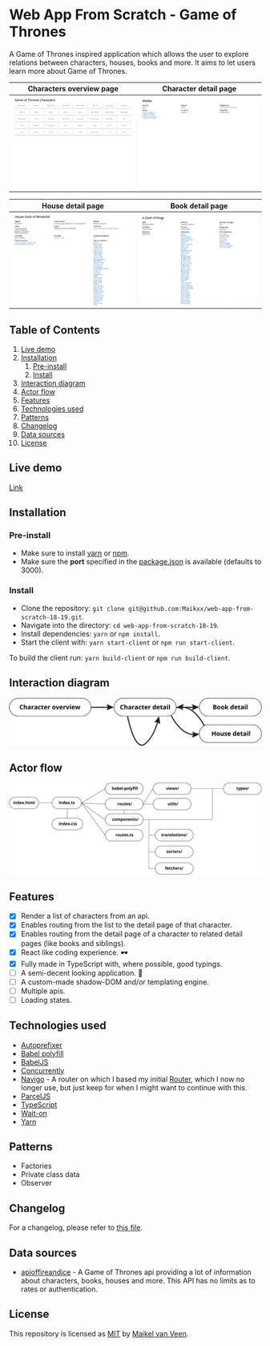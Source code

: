 # Web App From Scratch - Game of Thrones

A Game of Thrones inspired application which allows the user to explore relations between characters, houses, books and more. It aims to let users learn more about Game of Thrones.

Characters overview page | Character detail page
:-------------------------:|:-------------------------:
![](docs/characters.png) | ![](docs/character.png)

House detail page | Book detail page
:-------------------------:|:-------------------------:
![](docs/house.png) | ![](docs/book.png)

## Table of Contents

1. [Live demo](#live-demo)
2. [Installation](#installation)
    1. [Pre-install](#pre-install)
    2. [Install](#install)
3. [Interaction diagram](#interaction-diagram)
4. [Actor flow](#actor-flow)
5. [Features](#features)
6. [Technologies used](#technologies-used)
7. [Patterns](#patterns)
8. [Changelog](#changelog)
9. [Data sources](#data-sources)
10. [License](#license)

## Live demo

[Link](https://web-app-from-scratch.netlify.com/)

## Installation

### Pre-install

* Make sure to install [yarn](https://yarnpkg.com/en/) or [npm](https://www.npmjs.com).
* Make sure the **port** specified in the [package.json](package.json) is available (defaults to 3000).

### Install

* Clone the repository: `git clone git@github.com:Maikxx/web-app-from-scratch-18-19.git`.
* Navigate into the directory: `cd web-app-from-scratch-18-19`.
* Install dependencies: `yarn` or `npm install`.
* Start the client with: `yarn start-client` or `npm run start-client`.

To build the client run: `yarn build-client` or `npm run build-client`.

## Interaction diagram

![Interaction diagram](docs/interaction-diagram.png)

## Actor flow

![Actor flow](docs/actor_flow.png)

## Features

- [x] Render a list of characters from an api.
- [x] Enables routing from the list to the detail page of that character.
- [x] Enables routing from the detail page of a character to related detail pages (like books and siblings).
- [x] React like coding experience. 🕶️
- [x] Fully made in TypeScript with, where possible, good typings.
- [ ] A semi-decent looking application. 🙈
- [ ] A custom-made shadow-DOM and/or templating engine.
- [ ] Multiple apis.
- [ ] Loading states.

## Technologies used

* [Autoprefixer](https://www.npmjs.com/package/autoprefixer)
* [Babel polyfill](https://www.npmjs.com/package/babel-polyfill)
* [BabelJS](https://babeljs.io)
* [Concurrently](https://www.npmjs.com/package/concurrently)
* [Navigo](https://github.com/krasimir/navigo) - A router on which I based my initial [Router](./client/src/ts/utils/Router.ts), which I now no longer use, but just keep for when I might want to continue with this.
* [ParcelJS](https://parceljs.org)
* [TypeScript](https://www.typescriptlang.org)
* [Wait-on](https://www.npmjs.com/package/wait-on)
* [Yarn](https://yarnpkg.com/en/)

## Patterns

* Factories
* Private class data
* Observer

## Changelog

For a changelog, please refer to [this file](./docs/CHANGELOG.md).

## Data sources

* [apioffireandice](https://anapioficeandfire.com/) - A Game of Thrones api providing a lot of information about characters, books, houses and more. This API has no limits as to rates or authentication.

## License

This repository is licensed as [MIT](LICENSE) by [Maikel van Veen](https://github.com/maikxx).